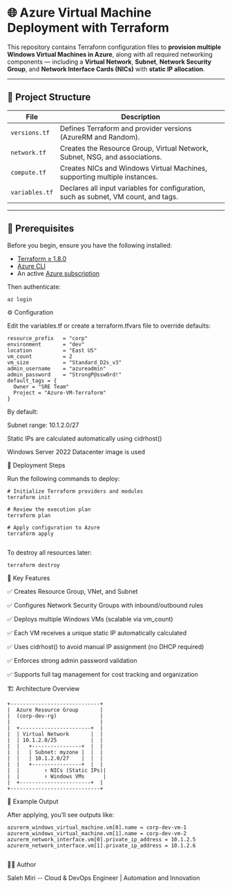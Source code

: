 # 🌐 Azure Virtual Machine Deployment with Terraform

This repository contains Terraform configuration files to **provision multiple Windows Virtual Machines in Azure**, along with all required networking components — including a **Virtual Network**, **Subnet**, **Network Security Group**, and **Network Interface Cards (NICs)** with **static IP allocation**.

---

## 📁 Project Structure

| File | Description |
|------|--------------|
| `versions.tf` | Defines Terraform and provider versions (AzureRM and Random). |
| `network.tf` | Creates the Resource Group, Virtual Network, Subnet, NSG, and associations. |
| `compute.tf` | Creates NICs and Windows Virtual Machines, supporting multiple instances. |
| `variables.tf` | Declares all input variables for configuration, such as subnet, VM count, and tags. |

---

## 🧰 Prerequisites

Before you begin, ensure you have the following installed:

- [Terraform ≥ 1.8.0](https://developer.hashicorp.com/terraform/downloads)
- [Azure CLI](https://learn.microsoft.com/en-us/cli/azure/install-azure-cli)
- An active [Azure subscription](https://portal.azure.com)

Then authenticate:
```bash
az login
```

⚙️ Configuration

Edit the variables.tf or create a terraform.tfvars file to override defaults:
```
resource_prefix   = "corp"
environment       = "dev"
location          = "East US"
vm_count          = 2
vm_size           = "Standard_D2s_v3"
admin_username    = "azureadmin"
admin_password    = "StrongP@ssw0rd!"
default_tags = {
  Owner = "SRE Team"
  Project = "Azure-VM-Terraform"
}
```

By default:

Subnet range: 10.1.2.0/27

Static IPs are calculated automatically using cidrhost()

Windows Server 2022 Datacenter image is used

🚀 Deployment Steps

Run the following commands to deploy:


```
# Initialize Terraform providers and modules
terraform init

# Review the execution plan
terraform plan

# Apply configuration to Azure
terraform apply


```

To destroy all resources later:

```
terraform destroy

```

🧩 Key Features

✅ Creates Resource Group, VNet, and Subnet

✅ Configures Network Security Groups with inbound/outbound rules

✅ Deploys multiple Windows VMs (scalable via vm_count)

✅ Each VM receives a unique static IP automatically calculated

✅ Uses cidrhost() to avoid manual IP assignment (no DHCP required)

✅ Enforces strong admin password validation

✅ Supports full tag management for cost tracking and organization

🏗️ Architecture Overview

```
+-----------------------------+
|  Azure Resource Group       |
|  (corp-dev-rg)              |
|                             |
|  +-----------------------+  |
|  | Virtual Network       |  |
|  | 10.1.2.0/25           |  |
|  |   +----------------+  |  |
|  |   | Subnet: myzone |  |  |
|  |   | 10.1.2.0/27    |  |  |
|  |   +----------------+  |  |
|  |        ↑ NICs (Static IPs)|
|  |        ↑ Windows VMs      |
|  +-----------------------+  |
+-----------------------------+

```

🧾 Example Output

After applying, you’ll see outputs like:

```
azurerm_windows_virtual_machine.vm[0].name = corp-dev-vm-1
azurerm_windows_virtual_machine.vm[1].name = corp-dev-vm-2
azurerm_network_interface.vm[0].private_ip_address = 10.1.2.5
azurerm_network_interface.vm[1].private_ip_address = 10.1.2.6


```

👨‍💻 Author

Saleh Miri -- Cloud & DevOps Engineer | Automation and Innovation
